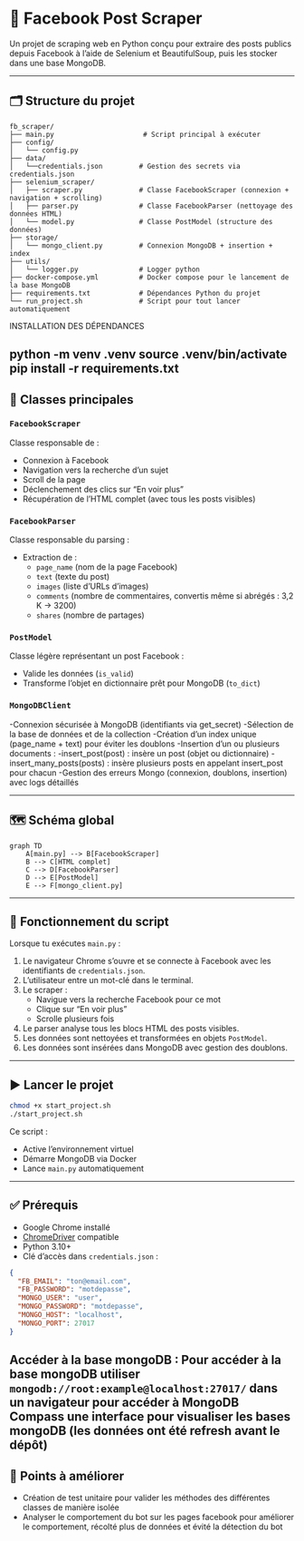 
# 📘 Facebook Post Scraper

Un projet de scraping web en Python conçu pour extraire des posts publics depuis Facebook à l’aide de Selenium et BeautifulSoup, puis les stocker dans une base MongoDB.

---

## 🗂️ Structure du projet

```
fb_scraper/
├── main.py                      # Script principal à exécuter
├── config/
│   └── config.py
├── data/
│   └──credentials.json         # Gestion des secrets via credentials.json
├── selenium_scraper/
│   ├── scraper.py              # Classe FacebookScraper (connexion + navigation + scrolling)
│   ├── parser.py               # Classe FacebookParser (nettoyage des données HTML)
│   └── model.py                # Classe PostModel (structure des données)
├── storage/
│   └── mongo_client.py         # Connexion MongoDB + insertion + index
├── utils/
│   └── logger.py               # Logger python
├── docker-compose.yml          # Docker compose pour le lancement de la base MongoDB
├── requirements.txt            # Dépendances Python du projet
└── run_project.sh              # Script pour tout lancer automatiquement
```
INSTALLATION DES DÉPENDANCES

python -m venv .venv
source .venv/bin/activate
pip install -r requirements.txt
---

## 🧠 Classes principales

### `FacebookScraper`

Classe responsable de :
- Connexion à Facebook
- Navigation vers la recherche d’un sujet
- Scroll de la page
- Déclenchement des clics sur “En voir plus”
- Récupération de l’HTML complet (avec tous les posts visibles)

### `FacebookParser`

Classe responsable du parsing :
- Extraction de :
  - `page_name` (nom de la page Facebook)
  - `text` (texte du post)
  - `images` (liste d’URLs d’images)
  - `comments` (nombre de commentaires, convertis même si abrégés : 3,2 K → 3200)
  - `shares` (nombre de partages)

### `PostModel`

Classe légère représentant un post Facebook :
- Valide les données (`is_valid`)
- Transforme l’objet en dictionnaire prêt pour MongoDB (`to_dict`)

### `MongoDBClient`
  -Connexion sécurisée à MongoDB (identifiants via get_secret)
  -Sélection de la base de données et de la collection
  -Création d’un index unique (page_name + text) pour éviter les doublons
  -Insertion d’un ou plusieurs documents :
  -insert_post(post) : insère un post (objet ou dictionnaire)
  -insert_many_posts(posts) : insère plusieurs posts en appelant insert_post pour chacun
  -Gestion des erreurs Mongo (connexion, doublons, insertion) avec logs détaillés

---

## 🗺️ Schéma global

```mermaid
graph TD
    A[main.py] --> B[FacebookScraper]
    B --> C[HTML complet]
    C --> D[FacebookParser]
    D --> E[PostModel]
    E --> F[mongo_client.py]
```

---

## 🔁 Fonctionnement du script

Lorsque tu exécutes `main.py` :

1. Le navigateur Chrome s’ouvre et se connecte à Facebook avec les identifiants de `credentials.json`.
2. L’utilisateur entre un mot-clé dans le terminal.
3. Le scraper :
   - Navigue vers la recherche Facebook pour ce mot
   - Clique sur “En voir plus”
   - Scrolle plusieurs fois
4. Le parser analyse tous les blocs HTML des posts visibles.
5. Les données sont nettoyées et transformées en objets `PostModel`.
6. Les données sont insérées dans MongoDB avec gestion des doublons.

---

## ▶️ Lancer le projet

```bash
chmod +x start_project.sh
./start_project.sh
```

Ce script :
- Active l’environnement virtuel
- Démarre MongoDB via Docker
- Lance `main.py` automatiquement

---

## ✅ Prérequis

- Google Chrome installé
- [ChromeDriver](https://chromedriver.chromium.org/downloads) compatible
- Python 3.10+
- Clé d’accès dans `credentials.json` :
```json
{
  "FB_EMAIL": "ton@email.com",
  "FB_PASSWORD": "motdepasse",
  "MONGO_USER": "user",
  "MONGO_PASSWORD": "motdepasse",
  "MONGO_HOST": "localhost",
  "MONGO_PORT": 27017
}
```
Accéder à la base mongoDB :
  Pour accéder à la base mongoDB utiliser `mongodb://root:example@localhost:27017/` dans un navigateur pour accéder à MongoDB Compass une interface pour visualiser les bases mongoDB (les données ont été refresh avant le dépôt)
---
## 📌 Points à améliorer
- Création de test unitaire pour valider les méthodes des différentes classes de manière isolée
- Analyser le comportement du bot sur les pages facebook pour améliorer le comportement, récolté plus de données et évité la détection du bot
